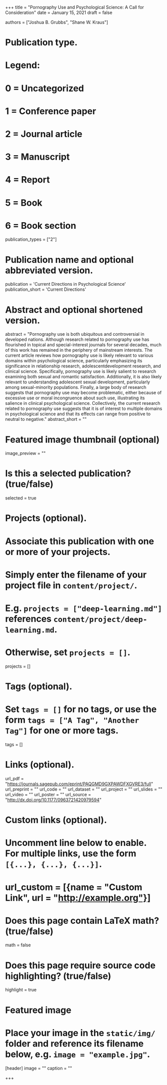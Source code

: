 +++
title = "Pornography Use and Psychological Science: A Call for Consideration"
date = January 15, 2021
draft = false

authors = ["Joshua B. Grubbs", "Shane W. Kraus"]

# Publication type.
# Legend:
# 0 = Uncategorized
# 1 = Conference paper
# 2 = Journal article
# 3 = Manuscript
# 4 = Report
# 5 = Book
# 6 = Book section
publication_types = ["2"]

# Publication name and optional abbreviated version.
publication = 'Current Directions in Psychological Science'
publication_short = 'Current Directions'

# Abstract and optional shortened version.
abstract = "Pornography use is both ubiquitous and controversial in developed nations. Although research related to pornography use has flourished in topical and special-interest journals for several decades, much of this work has remained in the periphery of mainstream interests. The current article reviews how pornography use is likely relevant to various domains within psychological science, particularly emphasizing its significance in relationship research, adolescentdevelopment research, and clinical science. Specifically, pornography use is likely salient to research examining both sexual and romantic satisfaction. Additionally, it is also likely relevant to understanding adolescent sexual development, particularly among sexual-minority populations. Finally, a large body of research suggests that pornography use may become problematic, either because of excessive use or moral incongruence about such use, illustrating its salience in clinical psychological science. Collectively, the current research related to pornography use suggests that it is of interest to multiple domains in psychological science and that its effects can range from positive to neutral to negative."
abstract_short = ""

# Featured image thumbnail (optional)
image_preview = ""

# Is this a selected publication? (true/false)
selected = true

# Projects (optional).
#   Associate this publication with one or more of your projects.
#   Simply enter the filename of your project file in `content/project/`.
#   E.g. `projects = ["deep-learning.md"]` references `content/project/deep-learning.md`.
#   Otherwise, set `projects = []`.
projects = []

# Tags (optional).
#   Set `tags = []` for no tags, or use the form `tags = ["A Tag", "Another Tag"]` for one or more tags.
tags = []

# Links (optional).
url_pdf = "https://journals.sagepub.com/eprint/PAQGMD9GXPAWDFXGVRE3/full"
url_preprint = ""
url_code = ""
url_dataset = ""
url_project = ""
url_slides = ""
url_video = ""
url_poster = ""
url_source = "http://dx.doi.org/10.1177/0963721420979594"

# Custom links (optional).
#   Uncomment line below to enable. For multiple links, use the form `[{...}, {...}, {...}]`.
# url_custom = [{name = "Custom Link", url = "http://example.org"}]

# Does this page contain LaTeX math? (true/false)
math = false

# Does this page require source code highlighting? (true/false)
highlight = true

# Featured image
# Place your image in the `static/img/` folder and reference its filename below, e.g. `image = "example.jpg"`.
[header]
image = ""
caption = ""

+++

